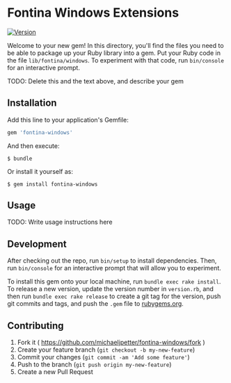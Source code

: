 # Fontina Windows Extensions

[![Version](http://img.shields.io/gem/v/fontina-windows.svg)](https://rubygems.org/gems/fontina-windows)

Welcome to your new gem! In this directory, you'll find the files you need to be able to package up your Ruby library into a gem. Put your Ruby code in the file `lib/fontina/windows`. To experiment with that code, run `bin/console` for an interactive prompt.

TODO: Delete this and the text above, and describe your gem

## Installation

Add this line to your application's Gemfile:

```ruby
gem 'fontina-windows'
```

And then execute:

    $ bundle

Or install it yourself as:

    $ gem install fontina-windows

## Usage

TODO: Write usage instructions here

## Development

After checking out the repo, run `bin/setup` to install dependencies. Then, run `bin/console` for an interactive prompt that will allow you to experiment.

To install this gem onto your local machine, run `bundle exec rake install`. To release a new version, update the version number in `version.rb`, and then run `bundle exec rake release` to create a git tag for the version, push git commits and tags, and push the `.gem` file to [rubygems.org](https://rubygems.org).

## Contributing

1. Fork it ( https://github.com/michaeljpetter/fontina-windows/fork )
2. Create your feature branch (`git checkout -b my-new-feature`)
3. Commit your changes (`git commit -am 'Add some feature'`)
4. Push to the branch (`git push origin my-new-feature`)
5. Create a new Pull Request
